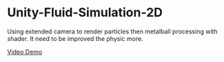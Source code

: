 # Unity-Fluid-Simulation-2D

Using extended camera to render particles then metalball processing with shader.
It need to be improved the physic more.

[Video Demo](https://www.youtube.com/watch?v=NiD3gFCQL8o)